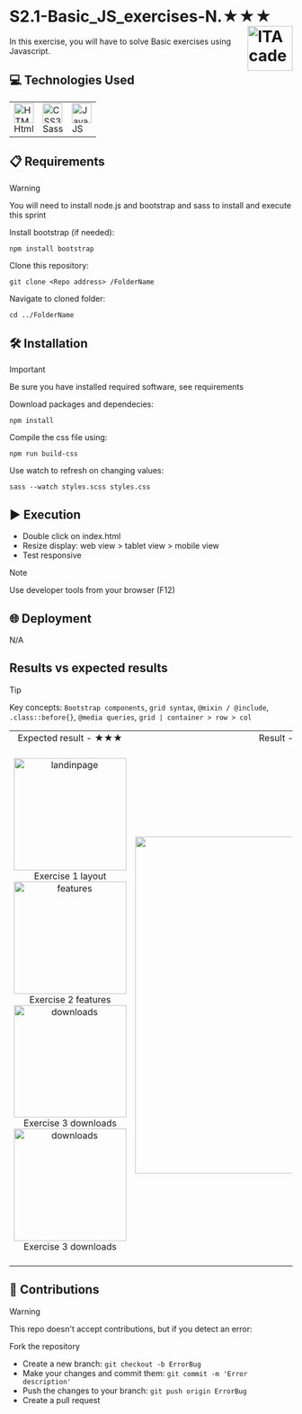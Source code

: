 # S2.1-Basic_JS_exercises-N.★★★ <a href="https://github.com/LLuisPP/ITA_FrontEnd"> <img width="80" align="right" alt="ITAcademy" src="https://github.com/user-attachments/assets/1ecb00ab-82bd-4c76-9fe4-8ab273b8cc3e"></a>
In this exercise, you will have to solve Basic exercises using Javascript.

<h2>💻 Technologies Used</h2>

<div align="center">
<table>
  <tr>
      <td>
        <a href="#"><img src="https://cdn.jsdelivr.net/gh/devicons/devicon@latest/icons/html5/html5-original.svg" alt="HTML5" width="35" height="35"/></a><br>Html
      </td>
      <td>
        <a href="#"><img src="https://cdn.jsdelivr.net/gh/devicons/devicon@latest/icons/css/css-original.svg" alt="CSS3" width="35" height="35"/></a><br>Sass
      </td>
      <td>
        <a href="#"><img src="https://cdn.jsdelivr.net/gh/devicons/devicon@latest/icons/javascript/javascript-original.svg" alt="Javascript" width="35" height="35"/></a><br>JS
      </td>
  </tr>
</table>

</div>

<h2>📋 Requirements</h2>

> [!WARNING]
> You will need to install node.js and bootstrap and sass to install and execute this sprint

<div align="left">
Install bootstrap (if needed):
  
`````
npm install bootstrap
`````
  
Clone this repository:
  
`````
git clone <Repo address> /FolderName
`````

Navigate to cloned folder:

`````
cd ../FolderName
`````
</div>

<h2>🛠️ Installation</h2>

> [!IMPORTANT]
> Be sure you have installed required software, see requirements

<div align="left">
Download packages and dependecies:
  
`````
npm install
`````
Compile the css file using:
`````
npm run build-css
`````
Use watch to refresh on changing values:
`````
sass --watch styles.scss styles.css
`````


</div>

<h2>▶️ Execution</h2>

- Double click on index.html
- Resize display: web view > tablet view > mobile view
- Test responsive

> [!NOTE]
> Use developer tools from your browser (F12)

<h2>🌐 Deployment</h2>

<div align="left">
N/A
</div>

<h2>Results vs expected results</h2>

> [!Tip]
> Key concepts: `Bootstrap components`, `grid syntax`, `@mixin / @include`, `.class::before{}`, `@media queries`, `grid | container > row > col`

<div align="center">
<table>
  <tr>
    <td align="center">
      Expected result - ★★★
    </td>  
    <td align="center">
      Result - Level ★★★
    </td>
  </tr>
  <tr>
    <td align="center">
      <br><a href="#"><img src="" alt="landinpage" width="200" /></a><br>Exercise 1 layout<br>
      <a href="#"><img src="" alt="features" width="200" /></a><br>Exercise 2 features<br>
      <a href="#"><img src="" alt="downloads" width="200" /></a><br>Exercise 3 downloads<br>
      <a href="#"><img src="" alt="downloads" width="200" /></a><br>Exercise 3 downloads<br><br>
    </td>  
    <td align="center">
      <a href="#"><img src="" alt="Result" width="600" /></a>
    </td>
  </tr>
</table>
</div>

<h2>🤝 Contributions</h2>

> [!WARNING]
> This repo doesn't accept contributions, but if you detect an error:
 
Fork the repository  
- Create a new branch: `git checkout -b ErrorBug`
- Make your changes and commit them: `git commit -m 'Error description'`
- Push the changes to your branch: `git push origin ErrorBug`
- Create a pull request
